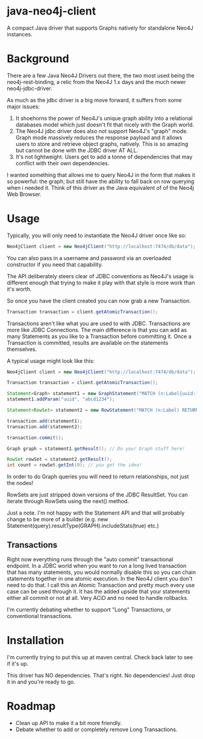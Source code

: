 java-neo4j-client
=================

A compact Java driver that supports Graphs natively for standalone Neo4J instances.

# Background

There are a few Java Neo4J Drivers out there, the two most used being the neo4j-rest-binding, a relic from the Neo4J 1.x
days and the much newer neo4j-jdbc-driver.

As much as the jdbc driver is a big move forward, it suffers from some major issues:

1. It shoehorns the power of Neo4J's unique graph ability into a relational databases model which just doesn't fit that
nicely with the Graph world.
1. The Neo4J jdbc driver does also not support Neo4J's "graph" mode. Graph mode massively reduces the response payload and
it allows users to store and retrieve object graphs, natively. This is so amazing but cannot be done with the JDBC driver AT ALL.
1. It's not lightweight. Users get to add a tonne of dependencies that may conflict with their own dependencies.

I wanted something that allows me to query Neo4J in the form that makes it so powerful: the graph; but still have the ability
to fall back on row querying when i needed it. Think of this driver as the Java equivalent of of the Neo4j Web Browser.


# Usage

Typically, you will only need to instantiate the Neo4J driver once like so:

```java
Neo4jClient client = new Neo4jClient("http://localhost:7474/db/data");
```

You can also pass in a username and password via an overloaded constructor if you need that capability.

The API deliberately steers clear of JDBC conventions as Neo4J's usage is different enough that trying to make it play
with that style is more work than it's worth.

So once you have the client created you can now grab a new Transaction.

```java
Transaction transaction = client.getAtomicTransaction();
```

Transactions aren't like what you are used to with JDBC. Transactions are more like JDBC Connections. The main difference
is that you can add as many Statements as you like to a Transaction before committing it. Once a Transaction is committed,
results are available on the statements themselves.

A typical usage might look like this:

```java
Neo4jClient client = new Neo4jClient("http://localhost:7474/db/data");

Transaction transaction = client.getAtomicTransaction();

Statement<Graph> statement1 = new GraphStatement("MATCH (n:Label{uuid:{uuid}})-[rels]-() RETURN n, rels")
statement1.addParam("uuid", "abcd1234");

Statement<RowSet> statement2 = new RowStatement("MATCH (n:Label) RETURN count(n)")

transaction.add(statement1);
transaction.add(statement2);

transaction.commit();

Graph graph = statement1.getResult(); // Do your Graph stuff here!

RowSet rowSet = statement2.getResult();
int count = rowSet.getInt(0); // you get the idea!
```

In order to do Graph queries you will need to return relationships, not just the nodes!

RowSets are just stripped down versions of the JDBC ResultSet. You can iterate through RowSets using the next() method.

Just a note. I'm not happy with the Statement API and that will probably change to be more of a builder (e.g. new Statement(query).resultType(GRAPH).includeStats(true) etc.)


## Transactions

Right now everything runs through the "auto commit" transactional endpoint. In a JDBC world when you want to
run a long lived transaction that has many statements, you would normally disable this so you can chain statements together in one atomic execution.
In the Neo4J client you don't need to do that. I call this an Atomic Transaction and pretty much every use case can be used through it.
It has the added upside that your statements either all commit or not at all. Very ACiD and no need to handle rollbacks.

I'm currently debating whether to support "Long" Transactions, or conventional transactions.



# Installation

I'm currently trying to put this up at maven central. Check back later to see if it's up.

This driver has NO dependencies. That's right. No dependencies! Just drop it in and you're ready to go.


# Roadmap

- Clean up API to make it a bit more friendly.
- Debate whether to add or completely remove Long Transactions.
